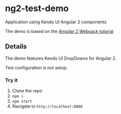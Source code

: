 # ng2-test-demo

Application using Kendo UI Angular 2 components

The demo is based on the [Angular 2 Webpack tutorial](https://angular.io/docs/ts/latest/guide/webpack.html)

## Details

The demo features Kendo UI DropDowns for Angular 2.

Test configuration is not setup.

### Try it

1. Clone the repo
2. `npm i`
3. `npm start`
4. Navigate to `http://localhost:8080`
